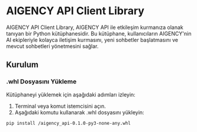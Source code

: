 # AIGENCY API Client Library

AIGENCY API Client Library, AIGENCY API ile etkileşim kurmanıza olanak tanıyan bir Python kütüphanesidir. Bu kütüphane, kullanıcıların AIGENCY'nin AI ekipleriyle kolayca iletişim kurmasını, yeni sohbetler başlatmasını ve mevcut sohbetleri yönetmesini sağlar.

## Kurulum

### .whl Dosyasını Yükleme

Kütüphaneyi yüklemek için aşağıdaki adımları izleyin:

1. Terminal veya komut istemcisini açın.
2. Aşağıdaki komutu kullanarak .whl dosyasını yükleyin:

```bash
pip install /aigency_api-0.1.0-py3-none-any.whl
